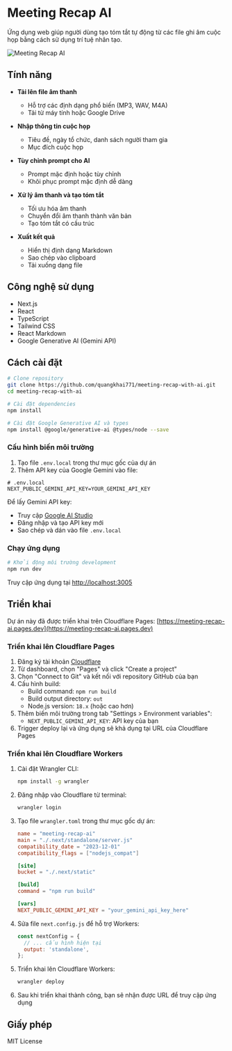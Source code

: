 # Meeting Recap AI

Ứng dụng web giúp người dùng tạo tóm tắt tự động từ các file ghi âm cuộc họp bằng cách sử dụng trí tuệ nhân tạo.

![Meeting Recap AI](https://i.imgur.com/YQ6GmVh.png)

## Tính năng

- **Tải lên file âm thanh**
  - Hỗ trợ các định dạng phổ biến (MP3, WAV, M4A)
  - Tải từ máy tính hoặc Google Drive

- **Nhập thông tin cuộc họp**
  - Tiêu đề, ngày tổ chức, danh sách người tham gia
  - Mục đích cuộc họp

- **Tùy chỉnh prompt cho AI**
  - Prompt mặc định hoặc tùy chỉnh
  - Khôi phục prompt mặc định dễ dàng

- **Xử lý âm thanh và tạo tóm tắt**
  - Tối ưu hóa âm thanh
  - Chuyển đổi âm thanh thành văn bản
  - Tạo tóm tắt có cấu trúc

- **Xuất kết quả**
  - Hiển thị định dạng Markdown
  - Sao chép vào clipboard
  - Tải xuống dạng file

## Công nghệ sử dụng

- Next.js
- React
- TypeScript
- Tailwind CSS
- React Markdown
- Google Generative AI (Gemini API)

## Cách cài đặt

```bash
# Clone repository
git clone https://github.com/quangkhai771/meeting-recap-with-ai.git
cd meeting-recap-with-ai

# Cài đặt dependencies
npm install

# Cài đặt Google Generative AI và types
npm install @google/generative-ai @types/node --save
```

### Cấu hình biến môi trường

1. Tạo file `.env.local` trong thư mục gốc của dự án
2. Thêm API key của Google Gemini vào file:

```
# .env.local
NEXT_PUBLIC_GEMINI_API_KEY=YOUR_GEMINI_API_KEY
```

Để lấy Gemini API key:
- Truy cập [Google AI Studio](https://makersuite.google.com/app/apikey)
- Đăng nhập và tạo API key mới
- Sao chép và dán vào file `.env.local`

### Chạy ứng dụng

```bash
# Khởi động môi trường development
npm run dev
```

Truy cập ứng dụng tại [http://localhost:3005](http://localhost:3005)

## Triển khai

Dự án này đã được triển khai trên Cloudflare Pages: [https://meeting-recap-ai.pages.dev](https://meeting-recap-ai.pages.dev)

### Triển khai lên Cloudflare Pages

1. Đăng ký tài khoản [Cloudflare](https://dash.cloudflare.com/sign-up)
2. Từ dashboard, chọn "Pages" và click "Create a project"
3. Chọn "Connect to Git" và kết nối với repository GitHub của bạn
4. Cấu hình build:
   - Build command: `npm run build`
   - Build output directory: `out`
   - Node.js version: `18.x` (hoặc cao hơn)
5. Thêm biến môi trường trong tab "Settings > Environment variables":
   - `NEXT_PUBLIC_GEMINI_API_KEY`: API key của bạn
6. Trigger deploy lại và ứng dụng sẽ khả dụng tại URL của Cloudflare Pages

### Triển khai lên Cloudflare Workers

1. Cài đặt Wrangler CLI:
   ```bash
   npm install -g wrangler
   ```

2. Đăng nhập vào Cloudflare từ terminal:
   ```bash
   wrangler login
   ```

3. Tạo file `wrangler.toml` trong thư mục gốc dự án:
   ```toml
   name = "meeting-recap-ai"
   main = "./.next/standalone/server.js"
   compatibility_date = "2023-12-01"
   compatibility_flags = ["nodejs_compat"]
   
   [site]
   bucket = "./.next/static"
   
   [build]
   command = "npm run build"
   
   [vars]
   NEXT_PUBLIC_GEMINI_API_KEY = "your_gemini_api_key_here"
   ```

4. Sửa file `next.config.js` để hỗ trợ Workers:
   ```js
   const nextConfig = {
     // ... cấu hình hiện tại
     output: 'standalone',
   };
   ```

5. Triển khai lên Cloudflare Workers:
   ```bash
   wrangler deploy
   ```

6. Sau khi triển khai thành công, bạn sẽ nhận được URL để truy cập ứng dụng

## Giấy phép

MIT License
